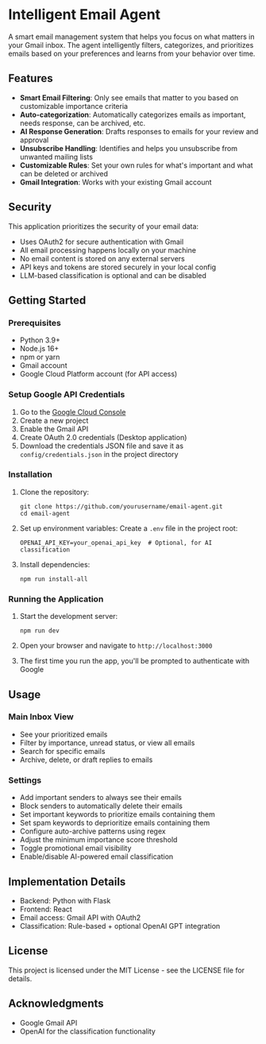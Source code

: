 # Intelligent Email Agent

A smart email management system that helps you focus on what matters in your Gmail inbox. The agent intelligently filters, categorizes, and prioritizes emails based on your preferences and learns from your behavior over time.

## Features

- **Smart Email Filtering**: Only see emails that matter to you based on customizable importance criteria
- **Auto-categorization**: Automatically categorizes emails as important, needs response, can be archived, etc.
- **AI Response Generation**: Drafts responses to emails for your review and approval
- **Unsubscribe Handling**: Identifies and helps you unsubscribe from unwanted mailing lists
- **Customizable Rules**: Set your own rules for what's important and what can be deleted or archived
- **Gmail Integration**: Works with your existing Gmail account

## Security

This application prioritizes the security of your email data:

- Uses OAuth2 for secure authentication with Gmail
- All email processing happens locally on your machine
- No email content is stored on any external servers
- API keys and tokens are stored securely in your local config
- LLM-based classification is optional and can be disabled

## Getting Started

### Prerequisites

- Python 3.9+
- Node.js 16+
- npm or yarn
- Gmail account
- Google Cloud Platform account (for API access)

### Setup Google API Credentials

1. Go to the [Google Cloud Console](https://console.cloud.google.com/)
2. Create a new project
3. Enable the Gmail API
4. Create OAuth 2.0 credentials (Desktop application)
5. Download the credentials JSON file and save it as `config/credentials.json` in the project directory

### Installation

1. Clone the repository:
   ```
   git clone https://github.com/yourusername/email-agent.git
   cd email-agent
   ```

2. Set up environment variables:
   Create a `.env` file in the project root:
   ```
   OPENAI_API_KEY=your_openai_api_key  # Optional, for AI classification
   ```

3. Install dependencies:
   ```
   npm run install-all
   ```

### Running the Application

1. Start the development server:
   ```
   npm run dev
   ```

2. Open your browser and navigate to `http://localhost:3000`

3. The first time you run the app, you'll be prompted to authenticate with Google

## Usage

### Main Inbox View

- See your prioritized emails
- Filter by importance, unread status, or view all emails
- Search for specific emails
- Archive, delete, or draft replies to emails

### Settings

- Add important senders to always see their emails
- Block senders to automatically delete their emails
- Set important keywords to prioritize emails containing them
- Set spam keywords to deprioritize emails containing them
- Configure auto-archive patterns using regex
- Adjust the minimum importance score threshold
- Toggle promotional email visibility
- Enable/disable AI-powered email classification

## Implementation Details

- Backend: Python with Flask
- Frontend: React
- Email access: Gmail API with OAuth2
- Classification: Rule-based + optional OpenAI GPT integration

## License

This project is licensed under the MIT License - see the LICENSE file for details.

## Acknowledgments

- Google Gmail API
- OpenAI for the classification functionality
